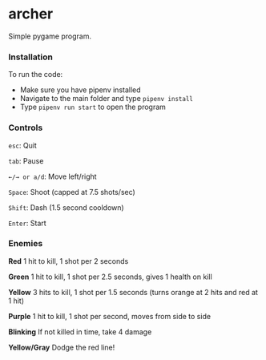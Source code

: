 # archer
Simple pygame program.

### Installation
To run the code:
- Make sure you have pipenv installed
- Navigate to the main folder and type `pipenv install`
- Type `pipenv run start` to open the program

### Controls
`esc`: Quit

`tab`: Pause

`←/→ or a/d`: Move left/right

`Space`: Shoot (capped at 7.5 shots/sec)

`Shift`: Dash (1.5 second cooldown)

`Enter`: Start

### Enemies
**Red** 1 hit to kill, 1 shot per 2 seconds

**Green** 1 hit to kill, 1 shot per 2.5 seconds, gives 1 health on kill

**Yellow** 3 hits to kill, 1 shot per 1.5 seconds (turns orange at 2 hits and red at 1 hit)

**Purple** 1 hit to kill, 1 shot per second, moves from side to side

**Blinking** If not killed in time, take 4 damage

**Yellow/Gray** Dodge the red line!
